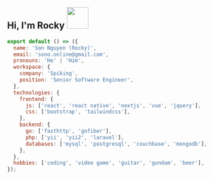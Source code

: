 <h2>Hi, I'm Rocky <img src="https://bucketeer-e05bbc84-baa3-437e-9518-adb32be77984.s3.amazonaws.com/public/images/e3ec486c-5da1-4e1b-9f52-dce0459adb1a_500x343.gif" width="50"></h2>

```javascript
export default () => ({
  name: 'Son Nguyen (Rocky)',
  email: 'sono.online@gmail.com',
  pronouns: 'He' | 'Him',
  workspace: {
    company: 'Spiking',
    position: 'Senior Software Engineer',
  },
  technologies: {
    frontend: {
      js: ['react', 'react native', 'nextjs', 'vue', 'jquery'],
      css: ['bootstrap', 'tailwindcss'],
    },
    backend: {
      go: ['fasthttp', 'gofiber'],
      php: ['yii', 'yii2', 'laravel'],
      databases: ['mysql', 'postgresql', 'couchbase', 'mongodb'],
    },
  },
  hobbies: ['coding', 'video game', 'guitar', 'gundam', 'beer'],
});
```
